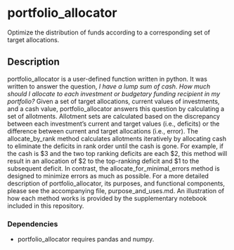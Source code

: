 # portfolio_allocator

Optimize the distribution of funds according to a corresponding set of target allocations.

## Description

portfolio_allocator is a user-defined function written in python.  It was written to answer the question, _I have a lump sum of cash.  How much should I allocate to each investment or budgetary funding recipient in my portfolio?_  Given a set of target allocations, current values of investments, and a cash value, portfolio_allocator answers this question by calculating a set of allotments.  Allotment sets are calculated based on the discrepancy between each investment’s current and target values (i.e., deficits) or the difference between current and target allocations (i.e., error).  The allocate_by_rank method calculates allotments iteratively by allocating cash to eliminate the deficits in rank order until the cash is gone.  For example, if the cash is $3 and the two top ranking deficits are each $2, this method will result in an allocation of $2 to the top-ranking deficit and $1 to the subsequent deficit. In contrast, the allocate_for_minimal_errors method is designed to minimize errors as much as possible.  For a more detailed description of portfolio_allocator, its purposes, and functional components, please see the accompanying file, purpose_and_uses.md.  An illustration of how each method works is provided by the supplementary notebook included in this repository.

### Dependencies

* portfolio_allocator requires pandas and numpy.
